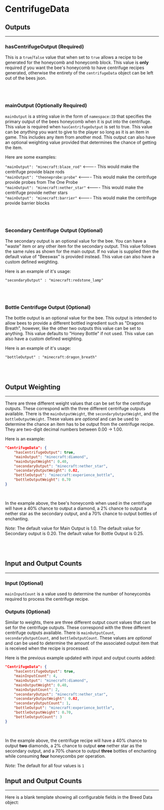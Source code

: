 # **CentrifugeData**

## **Outputs**
***

### **hasCentrifugeOutput** (Required)

This is a `true`/`false` value that when set to `true` allows a recipe to be generated for the honeycomb and honeycomb block. This value is **only** required *if* you want the bee's honeycomb to have centrifuge recipes generated, otherwise the entirety of the `centrifugeData` object can be left out of the bees json. 

<br>
<br>

### **mainOutput** (Optionally Required)

`mainOutput` is a string value in the form of `namespace:ID` that specifies the primary output of the bees honeycomb when it is put into the centrifuge. This value is required when `hasCentrifugeOutput` is set to true. This value can be  _anything_  you want to give to the player so long as it is an item in game. This includes any item from another mod. This output can also have an optional weighting value provided that determines the chance of getting the item.

Here are some examples:

`"mainOutput": "minecraft:blaze_rod"`  <---- This would make the centrifuge provide blaze rods  
`"mainOutput": "theoneprobe:probe"`  <---- This would make the centrifuge provide probes from The One Probe  
`"mainOutput": "minecraft:nether_star"`  <---- This would make the centrifuge provide nether stars  
`"mainOutput": "minecraft:barrier"`  <---- This would make the centrifuge provide barrier blocks  

<br>
<br>

### **Secondary Centrifuge Output** (Optional)

The secondary output is an optional value for the bee. You can have a "waste" item or any other item for the secondary output. This value follows the same rules as shown for the main output. If no value is supplied then the default value of "Beeswax" is provided instead. This value can also have a custom defined weighting.

Here is an example of it's usage:

`"secondaryOutput" : "minecraft:redstone_lamp"`

<br>
<br>

### **Bottle Centrifuge Output** (Optional)

The bottle output is an optional value for the bee. This output is intended to allow bees to provide a different bottled ingredient such as "Dragons Breath", however, like the other two outputs this value can be set to anything. This value defaults to "Honey Bottle" if not used. This value can also have a custom defined weighting.

Here is an example of it's usage:

`"bottleOutput" : "minecraft:dragon_breath"`

<br>
<br>

## **Output Weighting**
***

There are three different weight values that can be set for the centrifuge outputs. These correspond with the three different centrifuge outputs available. There is the `mainOutputWeight`, the `secondaryOutputWeight`, and the `bottleOutputWeight`. These values are *optional* and can be used to determine the chance an item has to be output from the centrifuge recipe. They are two-digit decimal numbers between 0.00 -> 1.00.

Here is an example:

```json
"CentrifugeData": {
	"hasCentrifugeOutput": true,
	"mainOutput": "minecraft:diamond",
	"mainOutputWeight": 0.40,
	"secondaryOutput": "minecraft:nether_star",
	"secondaryOutputWeight": 0.02,
	"bottleOutput": "minecraft:experience_bottle",
	"bottleOutputWeight": 0.70
}
```
<br>

In the example above, the bee's honeycomb when used in the centrifuge will have a 40% chance to output a diamond, a 2% chance to output a nether star as the secondary output, and a 70% chance to output bottles of enchanting. <br>

*Note:* The default value for Main Output is 1.0. The default value for Secondary output is 0.20. The default value for Bottle Output is 0.25.

<br>
<br>

## **Input and Output Counts**
***

### **Input** (Optional)

`mainInputCount` is a value used to determine the number of honeycombs required to process the centrifuge recipe.

### **Outputs** (Optional)

Similar to weights, there are three different output count values that can be set for the centrifuge outputs. These correspond with the three different centrifuge outputs available. There is `mainOutputCount`, `secondaryOutputCount`, and `bottleOutputCount`. These values are *optional* and can be used to determine the amount of the associated output item that is received when the recipe is processed.

Here is the previous example updated with input and output counts added:

```json
"CentrifugeData": {
	"hasCentrifugeOutput": true,
	"mainInputCount": 4,
	"mainOutput": "minecraft:diamond",
	"mainOutputWeight": 0.40,
	"mainOutputCount": 2,
	"secondaryOutput": "minecraft:nether_star",
	"secondaryOutputWeight": 0.02,
	"secondaryOutputCount": 1,
	"bottleOutput": "minecraft:experience_bottle",
	"bottleOutputWeight": 0.70,
	"bottleOutputCount": 3
}
```
<br>

In the example above, the centrifuge recipe will have a 40% chance to output **two** diamonds, a 2% chance to output **one** nether star as the secondary output, and a 70% chance to output **three** bottles of enchanting while consuming **four** honeycombs per operation. <br>

*Note:* The default for all four values is `1`

## **Input and Output Counts**
***

Here is a blank template showing all configurable fields in the Breed Data object:
<!--stackedit_data:
eyJoaXN0b3J5IjpbLTEwMzA3NDQ0N119
-->